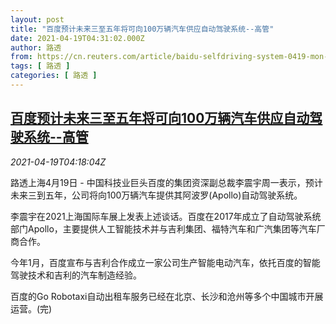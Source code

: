 ```yaml
---
layout: post
title: "百度预计未来三至五年将可向100万辆汽车供应自动驾驶系统--高管"
date: 2021-04-19T04:31:02.000Z
author: 路透
from: https://cn.reuters.com/article/baidu-selfdriving-system-0419-mon-idCNKBS2C60BO
tags: [ 路透 ]
categories: [ 路透 ]
---
```

<!--1618806662000-->
[百度预计未来三至五年将可向100万辆汽车供应自动驾驶系统--高管](https://cn.reuters.com/article/baidu-selfdriving-system-0419-mon-idCNKBS2C60BO)
------

<div>
<div><i>2021-04-19T04:18:04Z</i></div><p>路透上海4月19日 - 中国科技业巨头百度的集团资深副总裁李震宇周一表示，预计未来三到五年，公司将向100万辆汽车提供其阿波罗(Apollo)自动驾驶系统。</p><p>李震宇在2021上海国际车展上发表上述谈话。百度在2017年成立了自动驾驶系统部门Apollo，主要提供人工智能技术并与吉利集团、福特汽车和广汽集团等汽车厂商合作。</p><p>今年1月，百度宣布与吉利合作成立一家公司生产智能电动汽车，依托百度的智能驾驶技术和吉利的汽车制造经验。</p><p>百度的Go Robotaxi自动出租车服务已经在北京、长沙和沧州等多个中国城市开展运营。(完)</p>
</div>
